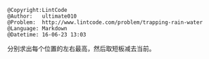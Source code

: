 ```
@Copyright:LintCode
@Author:   ultimate010
@Problem:  http://www.lintcode.com/problem/trapping-rain-water
@Language: Markdown
@Datetime: 16-06-23 13:03
```

分别求出每个位置的左右最高，然后取短板减去当前。